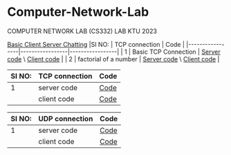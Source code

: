 # Computer-Network-Lab
COMPUTER NETWORK LAB (CS332) LAB KTU 2023

[Basic Client Server Chatting](SocketProgramming/ClientServerChat)
|SI NO:  | TCP connection  |                  Code       |
|-----------------|-----------------|-----------------|
| 1 | Basic TCP Connection |   [Server code](SocketProgramming/tcp/server.c) \\ [Client code](SocketProgramming/tcp/client.c)        |
| 2 | factorial of a number |   [Server code](SocketProgramming/tcp/fact/server.c) \\ [Client code](SocketProgramming/tcp/fact/client.c)        |


|SI NO:  | TCP connection  |                  Code       |
|-----------------|-----------------|-----------------|
| 1 | server code |   [Code](SocketProgramming/tcp/server.c)          |
| |  client code  |      [Code](SocketProgramming/tcp/client.c)            |

|SI NO:  | UDP connection  |                  Code       |
|-----------------|-----------------|-----------------|
| 1 | server code |   [Code](SocketProgramming/udp/server.c)          |
| |  client code  |      [Code](SocketProgramming/udp/client.c)            |
